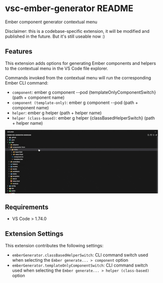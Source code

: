 # vsc-ember-generator README

Ember component generator contextual menu

Disclaimer: this is a codebase-specific extension, it will be modified and published in the future. But it's still useable now :)

## Features

This extension adds options for generating Ember components and helpers to the contextual menu in the VS Code file explorer.

Commands invoked from the contextual menu will run the corresponding Ember CLI command:

* `component`: ember g component --pod {templateOnlyComponentSwitch} (path + component name)
* `component (template-only)`: ember g component --pod (path + component name)
* `helper`: ember g helper (path + helper name)
* `helper (class-based)`: ember g helper {classBasedHelperSwitch} (path + helper name)

![Generating a component from the file explorer](images/feature-generate-component.gif)

## Requirements

  * VS Code > 1.74.0

## Extension Settings

This extension contributes the following settings:

* `emberGenerator.classBasedHelperSwitch`: CLI command switch used when selecting the `Ember generate... > component` option
* `emberGenerator.templateOnlyComponentSwitch`: CLI command switch used when selecting the `Ember generate... > helper (class-based)` option
